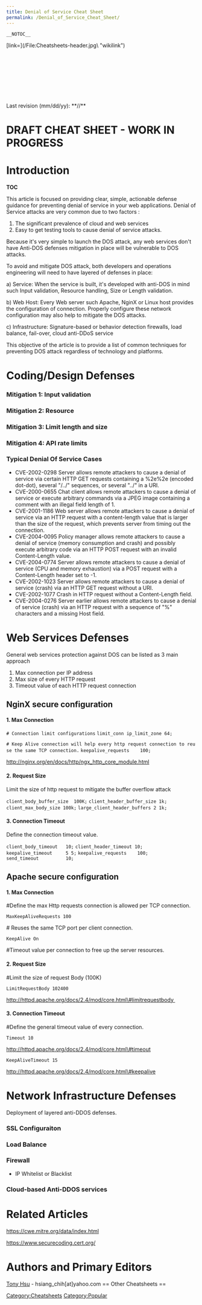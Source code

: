 ```yaml
---
title: Denial of Service Cheat Sheet
permalink: /Denial_of_Service_Cheat_Sheet/
---
```


`__NOTOC__`

<div style="width:100%;height:160px;border:0,margin:0;overflow: hidden;">
[link=](/File:Cheatsheets-header.jpg\ "wikilink")

</div>
Last revision (mm/dd/yy): **//**

DRAFT CHEAT SHEET - WORK IN PROGRESS
====================================

Introduction
============

__TOC__

This article is focused on providing clear, simple, actionable defense guidance for preventing denial of service in your web applications. Denial of Service attacks are very common due to two factors :

1.  The significant prevalence of cloud and web services
2.  Easy to get testing tools to cause denial of service attacks.

Because it's very simple to launch the DOS attack, any web services don't have Anti-DOS defenses mitigation in place will be vulnerable to DOS attacks.

To avoid and mitigate DOS attack, both developers and operations engineering will need to have layered of defenses in place:

a) Service: When the service is built, it's developed with anti-DOS in mind such Input validation, Resource handling, Size or Length validation.

b) Web Host: Every Web server such Apache, NginX or Linux host provides the configuration of connection. Properly configure these network configuration may also help to mitigate the DOS attacks.

c) Infrastructure: Signature-based or behavior detection firewalls, load balance, fail-over, cloud anti-DDoS service

This objective of the article is to provide a list of common techniques for preventing DOS attack regardless of technology and platforms.

Coding/Design Defenses
======================

### Mitigation 1: Input validation

### Mitigation 2: Resource

### Mitigation 3: Limit length and size

### Mitigation 4: API rate limits

### Typical Denial Of Service Cases

-   CVE-2002-0298 Server allows remote attackers to cause a denial of service via certain HTTP GET requests containing a %2e%2e (encoded dot-dot), several "/../" sequences, or several "../" in a URI.
-   CVE-2000-0655 Chat client allows remote attackers to cause a denial of service or execute arbitrary commands via a JPEG image containing a comment with an illegal field length of 1.
-   CVE-2001-1186 Web server allows remote attackers to cause a denial of service via an HTTP request with a content-length value that is larger than the size of the request, which prevents server from timing out the connection.
-   CVE-2004-0095 Policy manager allows remote attackers to cause a denial of service (memory consumption and crash) and possibly execute arbitrary code via an HTTP POST request with an invalid Content-Length value.
-   CVE-2004-0774 Server allows remote attackers to cause a denial of service (CPU and memory exhaustion) via a POST request with a Content-Length header set to -1.
-   CVE-2002-1023 Server allows remote attackers to cause a denial of service (crash) via an HTTP GET request without a URI.
-   CVE-2002-1077 Crash in HTTP request without a Content-Length field.
-   CVE-2004-0276 Server earlier allows remote attackers to cause a denial of service (crash) via an HTTP request with a sequence of "%" characters and a missing Host field.

Web Services Defenses
=====================

General web services protection against DOS can be listed as 3 main approach

1.  Max connection per IP address
2.  Max size of every HTTP request
3.  Timeout value of each HTTP request connection

NginX secure configuration
--------------------------

#### 1. Max Connection

`# Connection limit configurations`
`limit_conn ip_limit_zone 64;`

`# Keep Alive connection will help every http request connection to reuse the same TCP connection.`
`keepalive_requests    100;`

<http://nginx.org/en/docs/http/ngx_http_core_module.html>

#### 2. Request Size

Limit the size of http request to mitigate the buffer overflow attack

`client_body_buffer_size  100K;`
`client_header_buffer_size 1k;`
`client_max_body_size 100k;`
`large_client_header_buffers 2 1k;`

#### 3. Connection Timeout

Define the connection timeout value.

`client_body_timeout   10;`
`client_header_timeout 10;`
`keepalive_timeout     5 5;`
`keepalive_requests    100;`
`send_timeout          10;`

Apache secure configuration
---------------------------

#### 1. Max Connection

\#Define the max Http requests connection is allowed per TCP connection.

`MaxKeepAliveRequests 100`

\# Reuses the same TCP port per client connection.

`KeepAlive On`

\#Timeout value per connection to free up the server resources.

#### 2. Request Size

\#Limit the size of request Body (100K)

`LimitRequestBody 102400`

http://httpd.apache.org/docs/2.4/mod/core.html\#limitrequestbody 

#### 3. Connection Timeout 

\#Define the general timeout value of every connection.

`Timeout 10`

http://httpd.apache.org/docs/2.4/mod/core.html\#timeout

`KeepAliveTimeout 15`

http://httpd.apache.org/docs/2.4/mod/core.html\#keepalive

Network Infrastructure Defenses
===============================

Deployment of layered anti-DDOS defenses.

### SSL Configuraiton

### Load Balance

### Firewall

-   IP Whitelist or Blacklist

### Cloud-based Anti-DDOS services

Related Articles
================

<https://cwe.mitre.org/data/index.html>

<https://www.securecoding.cert.org/>

Authors and Primary Editors
===========================

[Tony Hsu](/User:Tony_Hsu_HsiangChih\ "wikilink") - hsiang_chih\[at\]yahoo.com
== Other Cheatsheets ==

[Category:Cheatsheets](/Category:Cheatsheets "wikilink") [Category:Popular](/Category:Popular "wikilink")
